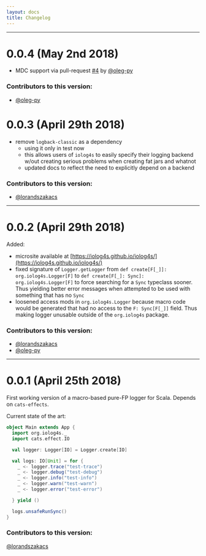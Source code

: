 ```yaml
---
layout: docs
title: Changelog
---
```


-----------------------------------

# 0.0.4 (May 2nd 2018)

* MDC support via pull-request [#4](https://github.com/iolog4s/iolog4s/pull/4) by [@oleg-py](https://github.com/oleg-py)

### Contributors to this version:
* [@oleg-py](https://github.com/oleg-py)

# 0.0.3 (April 29th 2018)

- remove `logback-classic` as a dependency
  - using it only in test now
  - this allows users of `iolog4s` to easily specify their logging backend w/out creating serious problems when creating fat jars and whatnot
  - updated docs to reflect the need to explicitly depend on a backend

### Contributors to this version:
* [@lorandszakacs](https://github.com/lorandszakacs)

-----------------------------------

# 0.0.2 (April 29th 2018)

Added:
- microsite available at [https://iolog4s.github.io/iolog4s/](https://iolog4s.github.io/iolog4s/)
- fixed signature of `Logger.getLogger` from `def create[F[_]]: org.iolog4s.Logger[F]` to `def create[F[_]: Sync]: org.iolog4s.Logger[F]` to force searching for a `Sync` typeclass sooner. Thus yielding better error messages when attempted to be used with something that has no `Sync`
- loosened access mods in `org.iolog4s.Logger` because macro code would be generated that had no access to the `F: Sync[F[_]]` field. Thus making logger unusable outside of the `org.iolog4s` package.

### Contributors to this version:
* [@lorandszakacs](https://github.com/lorandszakacs)
* [@oleg-py](https://github.com/oleg-py)

-----------------------------------

# 0.0.1 (April 25th 2018)

First working version of a macro-based pure-FP logger for Scala. Depends on `cats-effects`.

Current state of the art:
```scala
object Main extends App {
  import org.iolog4s._
  import cats.effect.IO

  val logger: Logger[IO] = Logger.create[IO]

  val logs: IO[Unit] = for {
    _ <- logger.trace("test-trace")
    _ <- logger.debug("test-debug")
    _ <- logger.info("test-info")
    _ <- logger.warn("test-warn")
    _ <- logger.error("test-error")

  } yield ()

  logs.unsafeRunSync()
}
```

### Contributors to this version:
[@lorandszakacs](https://github.com/lorandszakacs)
